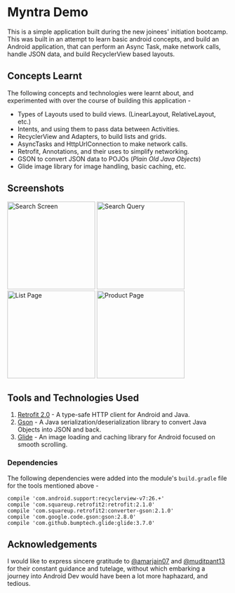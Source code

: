 # Myntra Demo
This is a simple application built during the new joinees' initiation bootcamp.
This was built in an attempt to learn basic android concepts, and build an Android application,
that can perform an Async Task, make network calls, handle JSON data, and build RecyclerView based
layouts.

## Concepts Learnt
The following concepts and technologies were learnt about, and experimented with over the course
of building this application -

- Types of Layouts used to build views. (LinearLayout, RelativeLayout, etc.)
- Intents, and using them to pass data between Activities.
- RecyclerView and Adapters, to build lists and grids.
- AsyncTasks and HttpUrlConnection to make network calls.
- Retrofit, Annotations, and their uses to simplify networking.
- GSON to convert JSON data to POJOs (_Plain Old Java Objects_)
- Glide image library for image handling, basic caching, etc.

## Screenshots
<img src="https://user-images.githubusercontent.com/11678594/28377550-bb9f3f90-6cca-11e7-9ac8-cc53076b037a.png" alt="Search Screen" width="200px" height="" />  <img src="https://user-images.githubusercontent.com/11678594/28377549-bb9b88e6-6cca-11e7-91f7-76888a3f3fca.png" alt="Search Query" width="200px" height="" />  <img src="https://user-images.githubusercontent.com/11678594/28377548-bb7b6e58-6cca-11e7-84d8-89feb3a9de96.png" alt="List Page" width="200px" height="" />   <img src="https://user-images.githubusercontent.com/11678594/28377545-bb3c7e8c-6cca-11e7-962e-43be6796c7f0.png" alt="Product Page" width="200px" height="" />

## Tools and Technologies Used
1. [Retrofit 2.0](http://square.github.io/retrofit/) - A type-safe HTTP client for Android and Java.
2. [Gson](https://github.com/google/gson) - A Java serialization/deserialization library to convert Java Objects into JSON and back.
3. [Glide](https://github.com/bumptech/glide) - An image loading and caching library for Android focused on smooth scrolling.

### Dependencies
The following dependencies were added into the module's `build.gradle` file for the tools mentioned above - 
```
compile 'com.android.support:recyclerview-v7:26.+'
compile 'com.squareup.retrofit2:retrofit:2.1.0'
compile 'com.squareup.retrofit2:converter-gson:2.1.0'
compile 'com.google.code.gson:gson:2.8.0'
compile 'com.github.bumptech.glide:glide:3.7.0'
```

## Acknowledgements
I would like to express sincere gratitude to [@amarjain07](https://github.com/amarjain07) and [@muditpant13](https://github.com/muditpant13) for their constant guidance and tutelage, without which embarking a journey into Android Dev would have been a lot more haphazard, and tedious.
